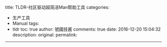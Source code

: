 title: TLDR-社区驱动超简洁Man帮助工具
categories:
  - 生产工具
  - Manual
tags:
  - tldr
toc: true
author: 虢國技酱
comments: true
date: 2016-12-20 15:04:32
description:
original:
permalink:
---

<!-- more -->
